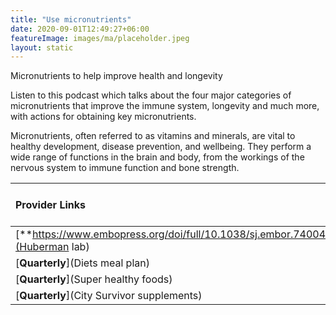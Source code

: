 ```yaml
---
title: "Use micronutrients"
date: 2020-09-01T12:49:27+06:00
featureImage: images/ma/placeholder.jpeg
layout: static
---
```


Micronutrients to help improve health and longevity

Listen to this podcast which talks about the four major categories of micronutrients that improve the immune system, longevity and much more, with actions for obtaining key micronutrients.

Micronutrients, often referred to as vitamins and minerals, are vital to healthy development, disease prevention, and wellbeing. They perform a wide range of functions in the brain and body, from the workings of the nervous system to immune function and bone strength.

| Provider Links      | Free or Paid  |  
| :-----------          | :--------------:      |  
| [**https://www.embopress.org/doi/full/10.1038/sj.embor.7400426**](Huberman lab) | Online | 
| [**Quarterly**](Diets meal plan) | Online | 
| [**Quarterly**](Super healthy foods) | Online | 
| [**Quarterly**](City Survivor supplements) |  | 
  

<br/><br/>







